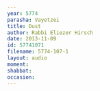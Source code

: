 ```yaml
---
year: 5774
parasha: Vayetzei
title: Dust
author: Rabbi Eliezer Hirsch
date: 2013-11-09
id: 57741071
filename: 5774-107-1
layout: audio
moment: 
shabbat: 
occasion: 
---
```

